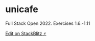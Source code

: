 # unicafe

Full Stack Open 2022. Exercises 1.6.-1.11

[Edit on StackBlitz ⚡️](https://stackblitz.com/edit/react-qbfos7)
